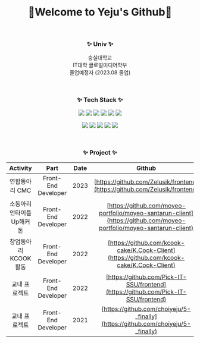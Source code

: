 <div align="center">
    <h1>🙂Welcome to <b>Yeju's Github</b>🙂</h1>
    
<br>

### ✨ **Univ** ✨

숭실대학교<br/>
IT대학 글로벌미디어학부<br/>
졸업예정자 (2023.08 졸업)

<br>

### ✨ **Tech Stack** ✨
<p>
  <img src="https://img.shields.io/badge/-React-blue"/>
  <img src="https://img.shields.io/badge/-Typescript.js-red"/>
  <img src="https://img.shields.io/badge/-SCSS-yellow"/>
  <img src="https://img.shields.io/badge/-HTML5-blue"/>
  <img src="https://img.shields.io/badge/-CSS3-orange"/>
  <img src="https://img.shields.io/badge/-Javascript-red"/>
</p>
<p>
  <img src="https://img.shields.io/badge/-CentOS7-orange"/>
  <img src="https://img.shields.io/badge/-Spring-black"/>
  <img src="https://img.shields.io/badge/-Apache Tomcat-green"/>
  <img src="https://img.shields.io/badge/-java-violet"/>
  <img src="https://img.shields.io/badge/-postgreSQL-yellow"/>
</p>

<br>

### ✨ **Project** ✨

|Activity|Part|Date|Github|
|:---:|:---:|:---:|:---:|
|연합동아리 CMC|Front-End Developer|2023|[https://github.com/Zelusik/frontend](https://github.com/Zelusik/frontend)|
|소동아리 언타이틀 Up해커톤|Front-End Developer|2022|[https://github.com/moyeo-portfolio/moyeo-santarun-client](https://github.com/moyeo-portfolio/moyeo-santarun-client)|
|창업동아리 KCOOK 활동|Front-End Developer|2022|[https://github.com/kcook-cake/K.Cook-Client](https://github.com/kcook-cake/K.Cook-Client)|
|교내 프로젝트|Front-End Developer|2022|[https://github.com/Pick-IT-SSU/frontend](https://github.com/Pick-IT-SSU/frontend)|
|교내 프로젝트|Front-End Developer|2021|[https://github.com/choiyeju/5-_finally](https://github.com/choiyeju/5-_finally)|

</div>
